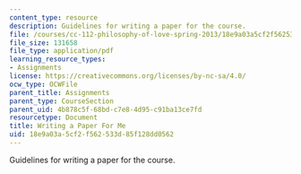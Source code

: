```yaml
---
content_type: resource
description: Guidelines for writing a paper for the course.
file: /courses/cc-112-philosophy-of-love-spring-2013/18e9a03a5cf2f562533d85f128dd0562_MITCC_112S13_WritingAPaper.pdf
file_size: 131658
file_type: application/pdf
learning_resource_types:
- Assignments
license: https://creativecommons.org/licenses/by-nc-sa/4.0/
ocw_type: OCWFile
parent_title: Assignments
parent_type: CourseSection
parent_uid: 4b878c5f-68bd-c7e8-4d95-c91ba13ce7fd
resourcetype: Document
title: Writing a Paper For Me
uid: 18e9a03a-5cf2-f562-533d-85f128dd0562
---
```

Guidelines for writing a paper for the course.